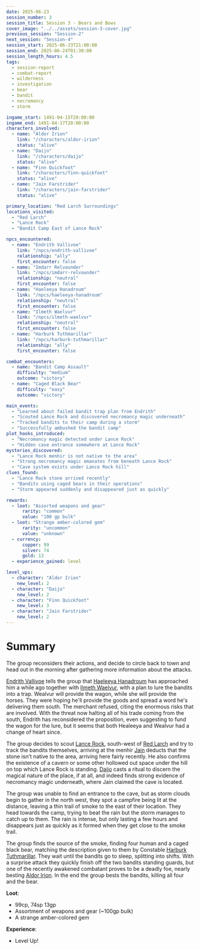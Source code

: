 ```yaml
---
date: 2025-06-23
session_number: 3
session_title: Session 3 - Bears and Bows
cover_image: "../../assets/session-3-cover.jpg"
previous_session: "Session-2"
next_session: "Session-4"
session_start: 2025-06-23T21:00:00
session_end: 2025-06-24T01:30:00
session_length_hours: 4.5
tags:
  - session-report
  - combat-report
  - wilderness
  - investigation
  - bear
  - bandit
  - necromancy
  - storm

ingame_start: 1491-04-15T20:00:00
ingame_end: 1491-04-17T20:00:00
characters_involved:
  - name: "Aldor Irion"
    link: "/characters/aldor-irion"
    status: "alive"
  - name: "Daijo"
    link: "/characters/daijo"
    status: "alive"
  - name: "Finn Quickfoot"
    link: "/characters/finn-quickfoot"
    status: "alive"
  - name: "Jain Farstrider"
    link: "/characters/jain-farstrider"
    status: "alive"

primary_location: "Red Larch Surroundings"
locations_visited:
  - "Red Larch"
  - "Lance Rock"
  - "Bandit Camp East of Lance Rock"

npcs_encountered:
  - name: "Endrith Vallivoe"
    link: "/npcs/endrith-vallivoe"
    relationship: "ally"
    first_encounter: false
  - name: "Imdarr Relvaunder"
    link: "/npcs/imdarr-relvaunder"
    relationship: "neutral"
    first_encounter: false
  - name: "Haeleeya Hanadroum"
    link: "/npcs/haeleeya-hanadroum"
    relationship: "neutral"
    first_encounter: false
  - name: "Ilmeth Waelvur"
    link: "/npcs/ilmeth-waelvur"
    relationship: "neutral"
    first_encounter: false
  - name: "Harburk Tuthmarillar"
    link: "/npcs/harburk-tuthmarillar"
    relationship: "ally"
    first_encounter: false

combat_encounters:
  - name: "Bandit Camp Assault"
    difficulty: "medium"
    outcome: "victory"
  - name: "Caged Black Bear"
    difficulty: "easy"
    outcome: "victory"

main_events:
  - "Learned about failed bandit trap plan from Endrith"
  - "Scouted Lance Rock and discovered necromancy magic underneath"
  - "Tracked bandits to their camp during a storm"
  - "Successfully ambushed the bandit camp"
plot_hooks_introduced:
  - "Necromancy magic detected under Lance Rock"
  - "Hidden cave entrance somewhere at Lance Rock"
mysteries_discovered:
  - "Lance Rock menhir is not native to the area"
  - "Strong necromancy magic emanates from beneath Lance Rock"
  - "Cave system exists under Lance Rock hill"
clues_found:
  - "Lance Rock stone arrived recently"
  - "Bandits using caged bears in their operations"
  - "Storm appeared suddenly and disappeared just as quickly"

rewards:
  - loot: "Assorted weapons and gear"
      rarity: "common"
      value: "100 gp bulk"
  - loot: "Strange amber-colored gem"
      rarity: "uncommon"
      value: "unknown"
  - currency:
      copper: 99
      silver: 74
      gold: 13
  - experience_gained: level

level_ups:
  - character: "Aldor Irion"
    new_level: 2
  - character: "Daijo"
    new_level: 2
  - character: "Finn Quickfoot"
    new_level: 3
  - character: "Jain Farstrider"
    new_level: 2
---
```


# Summary

The group reconsiders their actions, and decide to circle back to town and head out in the morning after gathering more information about the attacks.

[Endrith Vallivoe](/npcs/endrith-vallivoe) tells the group that [Haeleeya Hanadroum](/npcs/haeleeya-hanadroum) has approached him a while ago together with [Ilmeth Waelvur](/npcs/ilmeth-waelvur), with a plan to lure the bandits into a trap. Wealvur will provide the wagon, while she will provide the horses. They were hoping he'll provide the goods and spread a word he's delivering them south. The merchant refused, citing the enormous risks that are involved. With the threat now halting all of his trade coming from the south, Endrith has reconsidered the proposition, even suggesting to fund the wagon for the lure, but it seems that both Healeeya and Wealvur had a change of heart since.

The group decides to scout [Lance Rock](/atlas/lance-rock), south-west of [Red Larch](/atlas/red-larch) and try to track the bandits themselves, arriving at the menhir [Jain](/characters/jain-farstrider) deducts that the stone isn't native to the area, arriving here fairly recently. He also confirms the existence of a cavern or some other hollowed out space under the hill on top which Lance Rock is standing. [Daijo](/characters/daijo) casts a ritual to discern the magical nature of the place, if at all, and indeed finds strong evidence of necromancy magic underneath, where Jain claimed the cave is located.

The group was unable to find an entrance to the cave, but as storm clouds begin to gather in the north west, they spot a campfire being lit at the distance, leaving a thin trail of smoke to the east of their location. They head towards the camp, trying to beat the rain but the storm manages to catch up to them. The rain is intense, but only lasting a few hours and disappears just as quickly as it formed when they get close to the smoke trail.

The group finds the source of the smoke, finding four human and a caged black bear, matching the description given to them by Constable [Harburk Tuthmarillar](/npcs/harburk-tuthmarillar). They wait until the bandits go to sleep, splitting into shifts. With a surprise attack they quickly finish off the two bandits standing guards, but one of the recently awakened combatant proves to be a deadly foe, nearly besting [Aldor Irion](/characters/aldor-irion). In the end the group bests the bandits, killing all four and the bear.

**Loot**:

- 99cp, 74sp 13gp
- Assortment of weapons and gear (~100gp bulk)
- A strange amber-colored gem

**Experience**:

- Level Up!
